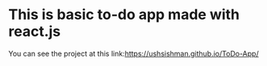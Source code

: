 # This is basic to-do app made with react.js

You can see the project at this link:https://ushsishman.github.io/ToDo-App/
